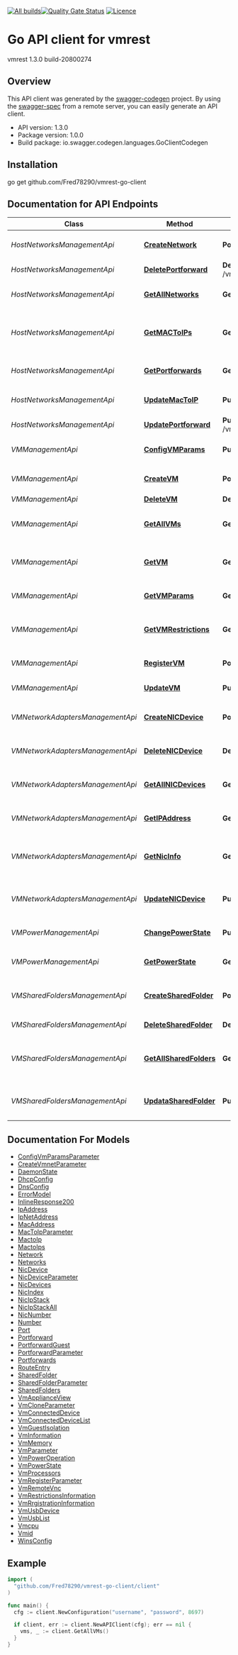 [![All builds](https://github.com/Fred78290/vmrest-go-client/actions/workflows/main.yml/badge.svg)](https://github.com/Fred78290/vmrest-go-client/actions/workflows/main.yml)[![Quality Gate Status](https://sonarcloud.io/api/project_badges/measure?project=Fred78290_vmrest-go-glient&metric=alert_status)](https://sonarcloud.io/summary/new_code?id=Fred78290_vmrest-go-glient)
[![Licence](https://img.shields.io/hexpm/l/plug.svg)](https://github.com/Fred78290/vmrest-go-client/blob/master/LICENSE)

# Go API client for vmrest

vmrest 1.3.0 build-20800274
## Overview

This API client was generated by the [swagger-codegen](https://github.com/swagger-api/swagger-codegen) project.  By using the [swagger-spec](https://github.com/swagger-api/swagger-spec) from a remote server, you can easily generate an API client.

- API version: 1.3.0
- Package version: 1.0.0
- Build package: io.swagger.codegen.languages.GoClientCodegen

## Installation

go get github.com/Fred78290/vmrest-go-client

## Documentation for API Endpoints

Class | Method | HTTP request | Description
------------ | ------------- | ------------- | -------------
*HostNetworksManagementApi* | [**CreateNetwork**](docs/HostNetworksManagementApi.md#createnetwork) | **Post** /vmnets | Creates a virtual network
*HostNetworksManagementApi* | [**DeletePortforward**](docs/HostNetworksManagementApi.md#deleteportforward) | **Delete** /vmnet/{vmnet}/portforward/{protocol}/{port} | Deletes port forwarding
*HostNetworksManagementApi* | [**GetAllNetworks**](docs/HostNetworksManagementApi.md#getallnetworks) | **Get** /vmnet | Returns all virtual networks
*HostNetworksManagementApi* | [**GetMACToIPs**](docs/HostNetworksManagementApi.md#getmactoips) | **Get** /vmnet/{vmnet}/mactoip | Returns all MAC-to-IP settings for DHCP service
*HostNetworksManagementApi* | [**GetPortforwards**](docs/HostNetworksManagementApi.md#getportforwards) | **Get** /vmnet/{vmnet}/portforward | Returns all port forwardings
*HostNetworksManagementApi* | [**UpdateMacToIP**](docs/HostNetworksManagementApi.md#updatemactoip) | **Put** /vmnet/{vmnet}/mactoip/{mac} | Updates the MAC-to-IP binding
*HostNetworksManagementApi* | [**UpdatePortforward**](docs/HostNetworksManagementApi.md#updateportforward) | **Put** /vmnet/{vmnet}/portforward/{protocol}/{port} | Updates port forwarding
*VMManagementApi* | [**ConfigVMParams**](docs/VMManagementApi.md#configvmparams) | **Put** /vms/{id}/configparams | update the vm config params
*VMManagementApi* | [**CreateVM**](docs/VMManagementApi.md#createvm) | **Post** /vms | Creates a copy of the VM
*VMManagementApi* | [**DeleteVM**](docs/VMManagementApi.md#deletevm) | **Delete** /vms/{id} | Deletes a VM
*VMManagementApi* | [**GetAllVMs**](docs/VMManagementApi.md#getallvms) | **Get** /vms | Returns a list of VM IDs and paths for all VMs
*VMManagementApi* | [**GetVM**](docs/VMManagementApi.md#getvm) | **Get** /vms/{id} | Returns the VM setting information of a VM
*VMManagementApi* | [**GetVMParams**](docs/VMManagementApi.md#getvmparams) | **Get** /vms/{id}/params/{name} | Get the VM config params
*VMManagementApi* | [**GetVMRestrictions**](docs/VMManagementApi.md#getvmrestrictions) | **Get** /vms/{id}/restrictions | Returns the restrictions information of the VM
*VMManagementApi* | [**RegisterVM**](docs/VMManagementApi.md#registervm) | **Post** /vms/registration | Register VM to VM Library
*VMManagementApi* | [**UpdateVM**](docs/VMManagementApi.md#updatevm) | **Put** /vms/{id} | Updates the VM settings
*VMNetworkAdaptersManagementApi* | [**CreateNICDevice**](docs/VMNetworkAdaptersManagementApi.md#createnicdevice) | **Post** /vms/{id}/nic | Creates a network adapter in the VM
*VMNetworkAdaptersManagementApi* | [**DeleteNICDevice**](docs/VMNetworkAdaptersManagementApi.md#deletenicdevice) | **Delete** /vms/{id}/nic/{index} | Deletes a VM network adapter
*VMNetworkAdaptersManagementApi* | [**GetAllNICDevices**](docs/VMNetworkAdaptersManagementApi.md#getallnicdevices) | **Get** /vms/{id}/nic | Returns all network adapters in the VM
*VMNetworkAdaptersManagementApi* | [**GetIPAddress**](docs/VMNetworkAdaptersManagementApi.md#getipaddress) | **Get** /vms/{id}/ip | Returns the IP address of a VM
*VMNetworkAdaptersManagementApi* | [**GetNicInfo**](docs/VMNetworkAdaptersManagementApi.md#getnicinfo) | **Get** /vms/{id}/nicips | Returns the IP stack configuration of all NICs of a VM
*VMNetworkAdaptersManagementApi* | [**UpdateNICDevice**](docs/VMNetworkAdaptersManagementApi.md#updatenicdevice) | **Put** /vms/{id}/nic/{index} | Updates a network adapter in the VM
*VMPowerManagementApi* | [**ChangePowerState**](docs/VMPowerManagementApi.md#changepowerstate) | **Put** /vms/{id}/power | Changes the VM power state
*VMPowerManagementApi* | [**GetPowerState**](docs/VMPowerManagementApi.md#getpowerstate) | **Get** /vms/{id}/power | Returns the power state of the VM
*VMSharedFoldersManagementApi* | [**CreateSharedFolder**](docs/VMSharedFoldersManagementApi.md#createsharedfolder) | **Post** /vms/{id}/sharedfolders | Mounts a new shared folder in the VM
*VMSharedFoldersManagementApi* | [**DeleteSharedFolder**](docs/VMSharedFoldersManagementApi.md#deletesharedfolder) | **Delete** /vms/{id}/sharedfolders/{folder id} | Deletes a shared folder
*VMSharedFoldersManagementApi* | [**GetAllSharedFolders**](docs/VMSharedFoldersManagementApi.md#getallsharedfolders) | **Get** /vms/{id}/sharedfolders | Returns all shared folders mounted in the VM
*VMSharedFoldersManagementApi* | [**UpdataSharedFolder**](docs/VMSharedFoldersManagementApi.md#updatasharedfolder) | **Put** /vms/{id}/sharedfolders/{folder id} | Updates a shared folder mounted in the VM

## Documentation For Models

- [ConfigVmParamsParameter](docs/ConfigVmParamsParameter.md)
- [CreateVmnetParameter](docs/CreateVmnetParameter.md)
- [DaemonState](docs/DaemonState.md)
- [DhcpConfig](docs/DhcpConfig.md)
- [DnsConfig](docs/DnsConfig.md)
- [ErrorModel](docs/ErrorModel.md)
- [InlineResponse200](docs/InlineResponse200.md)
- [IpAddress](docs/IpAddress.md)
- [IpNetAddress](docs/IpNetAddress.md)
- [MacAddress](docs/MacAddress.md)
- [MacToIpParameter](docs/MacToIpParameter.md)
- [MactoIp](docs/MactoIp.md)
- [MactoIps](docs/MactoIps.md)
- [Network](docs/Network.md)
- [Networks](docs/Networks.md)
- [NicDevice](docs/NicDevice.md)
- [NicDeviceParameter](docs/NicDeviceParameter.md)
- [NicDevices](docs/NicDevices.md)
- [NicIndex](docs/NicIndex.md)
- [NicIpStack](docs/NicIpStack.md)
- [NicIpStackAll](docs/NicIpStackAll.md)
- [NicNumber](docs/NicNumber.md)
- [Number](docs/Number.md)
- [Port](docs/Port.md)
- [Portforward](docs/Portforward.md)
- [PortforwardGuest](docs/PortforwardGuest.md)
- [PortforwardParameter](docs/PortforwardParameter.md)
- [Portforwards](docs/Portforwards.md)
- [RouteEntry](docs/RouteEntry.md)
- [SharedFolder](docs/SharedFolder.md)
- [SharedFolderParameter](docs/SharedFolderParameter.md)
- [SharedFolders](docs/SharedFolders.md)
- [VmApplianceView](docs/VmApplianceView.md)
- [VmCloneParameter](docs/VmCloneParameter.md)
- [VmConnectedDevice](docs/VmConnectedDevice.md)
- [VmConnectedDeviceList](docs/VmConnectedDeviceList.md)
- [VmGuestIsolation](docs/VmGuestIsolation.md)
- [VmInformation](docs/VmInformation.md)
- [VmMemory](docs/VmMemory.md)
- [VmParameter](docs/VmParameter.md)
- [VmPowerOperation](docs/VmPowerOperation.md)
- [VmPowerState](docs/VmPowerState.md)
- [VmProcessors](docs/VmProcessors.md)
- [VmRegisterParameter](docs/VmRegisterParameter.md)
- [VmRemoteVnc](docs/VmRemoteVnc.md)
- [VmRestrictionsInformation](docs/VmRestrictionsInformation.md)
- [VmRrgistrationInformation](docs/VmRrgistrationInformation.md)
- [VmUsbDevice](docs/VmUsbDevice.md)
- [VmUsbList](docs/VmUsbList.md)
- [Vmcpu](docs/Vmcpu.md)
- [Vmid](docs/Vmid.md)
- [WinsConfig](docs/WinsConfig.md)

## Example

``` go
import (
  "github.com/Fred78290/vmrest-go-client/client"
)

func main() {
  cfg := client.NewConfiguration("username", "password", 8697)

  if client, err := client.NewAPIClient(cfg); err == nil {
    vms, _ := client.GetAllVMs()
  }
}
```